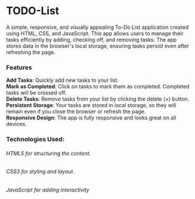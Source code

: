 <h1>TODO-List</h1>
<p>A simple, responsive, and visually appealing To-Do List application created using HTML, CSS, and JavaScript. This app allows users to manage their tasks efficiently by adding, checking off, and removing tasks. The app stores data in the browser's local storage, ensuring tasks persist even after refreshing the page.</p>
<h3>Features</h3>
<b>Add Tasks</b>: Quickly add new tasks to your list.<br>
<b>Mark as Completed</b>: Click on tasks to mark them as completed. Completed tasks will be crossed off.<br>
<B>Delete Tasks</B>: Remove tasks from your list by clicking the delete (×) button.<br>
<b>Persistent Storage</b>: Your tasks are stored in local storage, so they will remain even if you close the browser or refresh the page.<br>
<B>Responsive Design</B>: The app is fully responsive and looks great on all devices.<br>
<h3>Technologies Used:</h3>
<h6>HTML5 for structuring the content.</h6>
<h6>CSS3 for styling and layout.</h6>
<h6>JavaScript for adding interactivity</h6>
